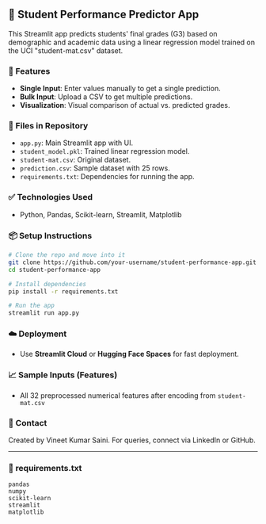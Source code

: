 ## 📘 Student Performance Predictor App

This Streamlit app predicts students' final grades (G3) based on demographic and academic data using a linear regression model trained on the UCI "student-mat.csv" dataset.

### 🔧 Features

* **Single Input**: Enter values manually to get a single prediction.
* **Bulk Input**: Upload a CSV to get multiple predictions.
* **Visualization**: Visual comparison of actual vs. predicted grades.

### 📂 Files in Repository

* `app.py`: Main Streamlit app with UI.
* `student_model.pkl`: Trained linear regression model.
* `student-mat.csv`: Original dataset.
* `prediction.csv`: Sample dataset with 25 rows.
* `requirements.txt`: Dependencies for running the app.

### ✅ Technologies Used

* Python, Pandas, Scikit-learn, Streamlit, Matplotlib

### 📦 Setup Instructions

```bash
# Clone the repo and move into it
git clone https://github.com/your-username/student-performance-app.git
cd student-performance-app

# Install dependencies
pip install -r requirements.txt

# Run the app
streamlit run app.py
```

### ☁️ Deployment

* Use **Streamlit Cloud** or **Hugging Face Spaces** for fast deployment.

### 📈 Sample Inputs (Features)

* All 32 preprocessed numerical features after encoding from `student-mat.csv`

### 📧 Contact

Created by Vineet Kumar Saini. For queries, connect via LinkedIn or GitHub.

---

### 📄 requirements.txt

```text
pandas
numpy
scikit-learn
streamlit
matplotlib
```


